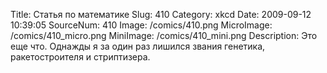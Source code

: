Title: Статья по математике 
Slug: 410 
Category: xkcd 
Date: 2009-09-12 10:39:05 
SourceNum: 410 
Image: /comics/410.png 
MicroImage: /comics/410_micro.png 
MiniImage: /comics/410_mini.png 
Description: Это еще что. Однажды я за один раз лишился звания генетика, ракетостроителя и стриптизера. 

